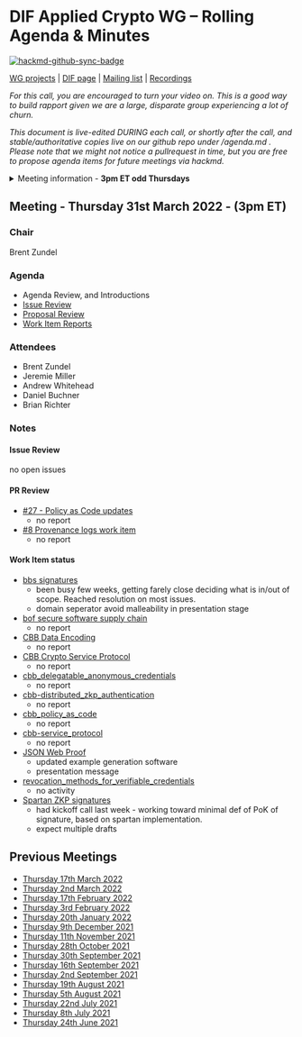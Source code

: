 # DIF Applied Crypto WG – Rolling Agenda & Minutes

[![hackmd-github-sync-badge](https://hackmd.io/FdDDhUXkQdq2Iglrsfq-7g/badge)](https://hackmd.io/FdDDhUXkQdq2Iglrsfq-7g)

 

[WG projects](https://github.com/topics/wg-crypto) | [DIF page](https://identity.foundation/working-groups/crypto.html) | [Mailing list](https://lists.identity.foundation/g/crypto-wg) | [Recordings](https://docs.google.com/spreadsheets/d/1wgccmMvIImx30qVE9GhRKWWv3vmL2ZyUauuKx3IfRmA/edit#gid=339046779)

_For this call, you are encouraged to turn your video on. This is a good way to build rapport given we are a large, disparate group experiencing a lot of churn._

_This document is live-edited DURING each call, or shortly after the call, and stable/authoritative copies live on our github repo under /agenda.md .
Please note that we might not notice a pullrequest in time, but you are free to propose agenda items for future meetings via hackmd._

<details>
<summary> Meeting information - <b>3pm ET odd Thursdays</b></summary>
- Before your contribute - [**join DIF**](https://identity.foundation/join) and [sign the WG charter](https://bit.ly/DIF-WG-select1) (both are required!)
- Time: 3pm ET, time in ET
- [Calendar entry](https://calendar.google.com/event?action=TEMPLATE&tmeid=M2c5ZnRnZWFnbWxqdm9tOG5ncXNzMm1wYnJfMjAyMTA2MjRUMTkwMDAwWiBkZWNlbnRyYWxpemVkLmlkZW50aXR5QG0&tmsrc=decentralized.identity%40gmail.com&scp=ALL)
- [Zoom room](https://us02web.zoom.us/j/87960900967?pwd=Ti9KWXpyR0dkKzhEQ0lTTVkxOE1WQT09), Meeting ID: 879 6090 0967 , Password: 045023
</details>

## Meeting - Thursday 31st March 2022 - (3pm ET)

### Chair
Brent Zundel

### Agenda
- Agenda Review, and Introductions 
- [Issue Review](https://github.com/decentralized-identity/crypto-wg/issues)
- [Proposal Review](https://github.com/decentralized-identity/crypto-wg/pulls)
- [Work Item Reports](https://github.com/decentralized-identity/crypto-wg/tree/main/work_items)

### Attendees
- Brent Zundel
- Jeremie Miller
- Andrew Whitehead
- Daniel Buchner
- Brian Richter

### Notes

#### Issue Review
no open issues

#### PR Review
- [#27 - Policy as Code updates](https://github.com/decentralized-identity/crypto-wg/pull/27)
    - no report
- [#8 Provenance logs work item](https://github.com/decentralized-identity/crypto-wg/pull/8)
    - no report

#### Work Item status
- [bbs signatures](https://github.com/decentralized-identity/crypto-wg/blob/main/work_items/bbs_signatures.md)
    - been busy few weeks, getting farely close deciding what is in/out of scope. Reached resolution on most issues.
    - domain seperator avoid malleability in presentation stage
- [bof secure software supply chain](https://github.com/decentralized-identity/crypto-wg/blob/main/work_items/bof_secure_software_supply_chain.md)
    - no report
- [CBB Data Encoding](https://github.com/decentralized-identity/crypto-wg/blob/main/work_items/cbb_data_encoding.md)
    - no report
- [CBB Crypto Service Protocol](https://github.com/decentralized-identity/crypto-wg/blob/main/work_items/cbb_service_protocol.md)
    - no report
- [cbb_delegatable_anonymous_credentials](https://github.com/decentralized-identity/crypto-wg/blob/main/work_items/cbb_delegatable_anonymous_credentials.md)
    - no report
- [cbb-distributed_zkp_authentication](https://github.com/decentralized-identity/crypto-wg/blob/main/work_items/cbb_distributed_zkp_authentication.md)
    - no report
- [cbb_policy_as_code](https://github.com/decentralized-identity/crypto-wg/blob/main/work_items/cbb_policy_as_code.md)
    - no report
- [cbb-service_protocol](https://github.com/decentralized-identity/crypto-wg/blob/main/work_items/cbb_service_protocol.md)
    - no report
- [JSON Web Proof](https://github.com/decentralized-identity/crypto-wg/blob/main/work_items/json_web_proof.md)
    - updated example generation software
    - presentation message 
- [revocation_methods_for_verifiable_credentials](https://github.com/decentralized-identity/crypto-wg/blob/main/work_items/revocation_methods_for_verifiable_credentials_.md)
    - no activity
- [Spartan ZKP signatures](https://github.com/decentralized-identity/crypto-wg/blob/main/work_items/spartan_zkSNARK_signatures.md)
    - had kickoff call last week - working toward minimal def of PoK of signature, based on spartan implementation.
    - expect multiple drafts
   
## Previous Meetings
- [Thursday 17th March 2022](meetings/2022-03-17/agenda.md)
- [Thursday 2nd March 2022](meetings/2022-03-02/agenda.md)
- [Thursday 17th February 2022](meetings/2022-02-17/agenda.md)
- [Thursday 3rd February 2022](meetings/2022-02-03/agenda.md)
- [Thursday 20th January 2022](meetings/2022-01-20/agenda.md)
- [Thursday 9th December 2021](./meetings/2021-12-09/agenda.md)
- [Thursday 11th November 2021](meetings/2021-11-11/agenda.md)
- [Thursday 28th October 2021](meetings/2021-10-28/agenda.md)
- [Thursday 30th September 2021](meetings/2021-09-30/agenda.md)
- [Thursday 16th September 2021](meetings/2021-09-16/agenda.md)
- [Thursday 2nd September 2021](meetings/2021-09-02/agenda.md)
- [Thursday 19th August 2021](meetings/2021-08-19/agenda.md)
- [Thursday 5th August 2021](meetings/2021-08-05/agenda.md)
- [Thursday 22nd July 2021](meetings/2021-07-22/agenda.md)
- [Thursday 8th July 2021](meetings/2021-07-08/agenda.md)
- [Thursday 24th June 2021](meetings/2021-06-24/agenda.md)